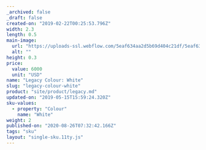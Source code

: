 ```yaml
---
_archived: false
_draft: false
created-on: "2019-02-22T00:25:53.796Z"
width: 2.3
length: 0.5
main-image:
  url: "https://uploads-ssl.webflow.com/5eaf634aa2d5b69d404c21df/5eaf634aa2d5b6cef34c2259_store-item-1.jpg"
  alt: ""
height: 0.3
price:
  value: 6000
  unit: "USD"
name: "Legacy Colour: White"
slug: "legacy-colour-white"
product: "site/product/legacy.md"
updated-on: "2019-05-15T15:59:24.320Z"
sku-values:
  - property: "Colour"
    name: "White"
weight: 2
published-on: "2020-08-26T07:32:42.166Z"
tags: "sku"
layout: "single-sku.11ty.js"
---
```



